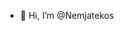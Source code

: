 - 👋 Hi, I’m @Nemjatekos

<!---
Nemjatekos/Nemjatekos is a ✨ special ✨ repository because its `README.md` (this file) appears on your GitHub profile.
You can click the Preview link to take a look at your changes.
--->
